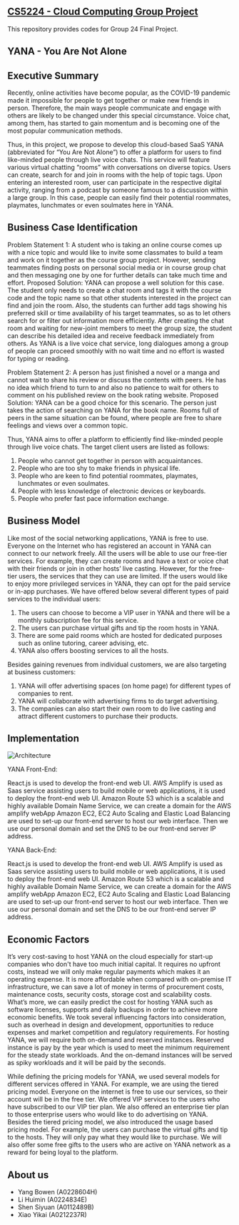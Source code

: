 ## [CS5224 - Cloud Computing Group Project](https://yana.sora.so/)

This repository provides codes for Group 24 Final Project.

## YANA - You Are Not Alone     

## Executive Summary

Recently, online activities have become popular, as the COVID-19 pandemic made it impossible for people to get together or make new friends in person. Therefore, the main ways people communicate and engage with others are likely to be changed under this special circumstance. Voice chat, among them, has started to gain momentum and is becoming one of the most popular communication methods. 

Thus, in this project, we propose to develop this cloud-based SaaS YANA (abbreviated for “You Are Not Alone”) to offer a platform for users to find like-minded people through live voice chats. This service will feature various virtual chatting “rooms” with conversations on diverse topics. Users can create, search for and join in rooms with the help of topic tags. Upon entering an interested room, user can participate in the respective digital activity, ranging from a podcast by someone famous to a discussion within a large group. In this case, people can easily find their potential roommates, playmates, lunchmates or even soulmates here in YANA.

## Business Case Identification

Problem Statement 1: A student who is taking an online course comes up with a nice topic and would like to invite some classmates to build a team and work on it together as the course group project. However, sending teammates finding posts on personal social media or in course group chat and then messaging one by one for further details can take much time and effort. 
Proposed Solution: YANA can propose a well solution for this case. The student only needs to create a chat room and tags it with the course code and the topic name so that other students interested in the project can find and join the room. Also, the students can further add tags showing his preferred skill or time availability of his target teammates, so as to let others search for or filter out information more efficiently. After creating the chat room and waiting for new-joint members to meet the group size, the student can describe his detailed idea and receive feedback immediately from others. As YANA is a live voice chat service, long dialogues among a group of people can proceed smoothly with no wait time and no effort is wasted for typing or reading.

Problem Statement 2: A person has just finished a novel or a manga and cannot wait to share his review or discuss the contents with peers. He has no idea which friend to turn to and also no patience to wait for others to comment on his published review on the book rating website. 
Proposed Solution: YANA can be a good choice for this scenario. The person just takes the action of searching on YANA for the book name. Rooms full of peers in the same situation can be found, where people are free to share feelings and views over a common topic. 

Thus, YANA aims to offer a platform to efficiently find like-minded people through live voice chats. The target client users are listed as follows:
1. People who cannot get together in person with acquaintances.
2. People who are too shy to make friends in physical life.
3. People who are keen to find potential roommates, playmates, lunchmates or even soulmates.
4. People with less knowledge of electronic devices or keyboards.
5. People who prefer fast pace information exchange.

## Business Model

Like most of the social networking applications, YANA is free to use. Everyone on the Internet who has registered an account in YANA can connect to our network freely. All the users will be able to use our free-tier services. For example, they can create rooms and have a text or voice chat with their friends or join in other hosts’ live casting. However, for the free-tier users, the services that they can use are limited. If the users would like to enjoy more privileged services in YANA, they can opt for the paid service or in-app purchases. We have offered below several different types of paid services to the individual users:
1. The users can choose to become a VIP user in YANA and there will be a monthly subscription fee for this service. 
2. The users can purchase virtual gifts and tip the room hosts in YANA. 
3. There are some paid rooms which are hosted for dedicated purposes such as online tutoring, career advising, etc. 
4. YANA also offers boosting services to all the hosts.

Besides gaining revenues from individual customers, we are also targeting at business customers:
1. YANA will offer advertising spaces (on home page) for different types of companies to rent.
2. YANA will collaborate with advertising firms to do target advertising.
3. The companies can also start their own room to do live casting and attract different customers to purchase their products.

## Implementation

![Architecture](https://user-images.githubusercontent.com/62169579/114295612-e32e2e00-9ad8-11eb-9da3-e01299334f2e.jpg)

YANA Front-End:

React.js is used to develop the front-end web UI. AWS Amplify is used as Saas service assisting users to build mobile or web applications, it is used to deploy the front-end web UI. Amazon Route 53 which is a scalable and highly available Domain Name Service, we can create a domain for the AWS amplify webApp
Amazon EC2, EC2 Auto Scaling and Elastic Load Balancing are used to set-up our front-end server to host our web interface. Then we use our personal domain and set the DNS to be our front-end server IP address.

YANA Back-End:

React.js is used to develop the front-end web UI. AWS Amplify is used as Saas service assisting users to build mobile or web applications, it is used to deploy the front-end web UI. Amazon Route 53 which is a scalable and highly available Domain Name Service, we can create a domain for the AWS amplify webApp
Amazon EC2, EC2 Auto Scaling and Elastic Load Balancing are used to set-up our front-end server to host our web interface. Then we use our personal domain and set the DNS to be our front-end server IP address.

## Economic Factors

It’s very cost-saving to host YANA on the cloud especially for start-up companies who don't have too much initial capital. It requires no upfront costs, instead we will only make regular payments which makes it an operating expense. It is more affordable when compared with on-premise IT infrastructure, we can save a lot of money in terms of procurement costs, maintenance costs, security costs, storage cost and scalability costs. What’s more, we can easily predict the cost for hosting YANA such as software licenses, supports and daily backups in order to achieve more economic benefits. We took several influencing factors into consideration, such as overhead in design and development, opportunities to reduce expenses and market competition and regulatory requirements. For hosting YANA, we will require both on-demand and reserved instances. Reserved instance is pay by the year which is used to meet the minimum requirement for the steady state workloads. And the on-demand instances will be served as spiky workloads and it will be paid by the seconds.

While defining the pricing models for YANA, we used several models for different services offered in YANA. For example, we are using the tiered pricing model. Everyone on the internet is free to use our services, so their account will be in the free tier. We offered VIP services to the users who have subscribed to our VIP tier plan. We also offered an enterprise tier plan to those enterprise users who would like to do advertising on YANA. Besides the tiered pricing model, we also introduced the usage based pricing model. For example, the users can purchase the virtual gifts and tip to the hosts. They will only pay what they would like to purchase. We will also offer some free gifts to the users who are active on YANA network as a reward for being loyal to the platform.

## About us

- Yang Bowen (A0228604H)
- Li Huimin (A0224834E)
- Shen Siyuan (A0112489B)
- Xiao Yikai (A0212237R)
